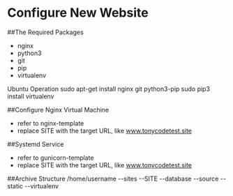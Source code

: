 Configure New Website
====================

##The Required Packages

* nginx
* python3
* git
* pip
* virtualenv

Ubuntu Operation
sudo apt-get install nginx git python3-pip
sudo pip3 install virtualenv

##Configure Nginx Virtual Machine
* refer to nginx-template
* replace SITE with the target URL, like www.tonycodetest.site

##Systemd Service
* refer to gunicorn-template
* replace SITE with the target URL, like www.tonycodetest.site

##Archive Structure
/home/username
--sites
  --SITE
    --database
    --source
    --static
    --virtualenv

